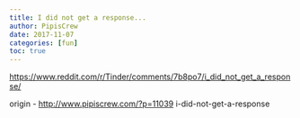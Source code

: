 ```yaml
---
title: I did not get a response...
author: PipisCrew
date: 2017-11-07
categories: [fun]
toc: true
---
```


https://www.reddit.com/r/Tinder/comments/7b8po7/i_did_not_get_a_response/

origin - http://www.pipiscrew.com/?p=11039 i-did-not-get-a-response